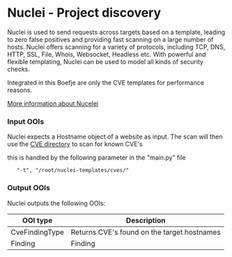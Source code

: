 # Nuclei - Project discovery

Nuclei is used to send requests across targets based on a template, leading to zero false positives
and providing fast scanning on a large number of hosts. Nuclei offers scanning for a variety of protocols,
including TCP, DNS, HTTP, SSL, File, Whois, Websocket, Headless etc. With powerful and flexible templating,
Nuclei can be used to model all kinds of security checks.

Integrated in this Boefje are only the CVE templates for performance reasons.

[More information about Nucelei](https://github.com/projectdiscovery/nuclei)

### Input OOIs

Nuclei expects a Hostname object of a website as input. The scan will then use the [CVE directory](https://github.com/projectdiscovery/nuclei-templates/tree/main/cves)
to scan for known CVE's

this is handled by the following parameter in the "main.py" file

```
   "-t", "/root/nuclei-templates/cves/"
```

### Output OOIs

Nuclei outputs the following OOIs:

|OOI type|Description|
|---|---|
|CveFindingType|Returns CVE's found on the target hostnames|
|Finding|Finding|
